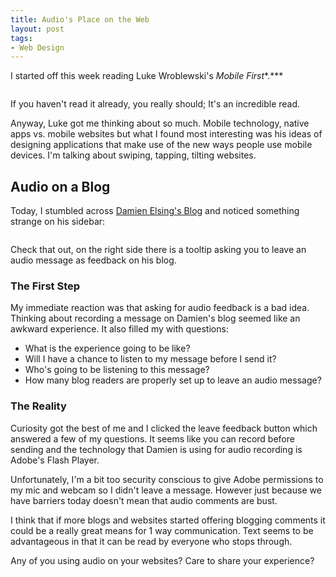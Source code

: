 ```yaml
---
title: Audio's Place on the Web
layout: post
tags: 
- Web Design
---
```

I started off this week reading Luke Wroblewski's *Mobile First**.***

<div class="img-wrap"><a href="http://www.abookapart.com/products/mobile-first"><img class="alignnone size-full wp-image-2356" title="mobile_first" src="{{ site.url }}/images/mobile_first.jpeg" alt="" /></a></div>

If you haven't read it already, you really should; It's an incredible read.

Anyway, Luke got me thinking about so much. Mobile technology, native apps vs. mobile websites but what I found most interesting was his ideas of designing applications that make use of the new ways people use mobile devices. I'm talking about swiping, tapping, tilting websites.

## Audio on a Blog

Today, I stumbled across <a href="http://www.damienelsing.com/">Damien Elsing's Blog</a> and noticed something strange on his sidebar:

<div class="img-wrap"><img class="alignnone size-full wp-image-2358" title="voice_message" src="{{ site.url }}/images/voice_message.jpg" alt="" /></div>

Check that out, on the right side there is a tooltip asking you to leave an audio message as feedback on his blog.

### The First Step

My immediate reaction was that asking for audio feedback is a bad idea. Thinking about recording a message on Damien's blog seemed like an awkward experience. It also filled my with questions:

+ What is the experience going to be like?
+ Will I have a chance to listen to my message before I send it?
+ Who's going to be listening to this message?
+ How many blog readers are properly set up to leave an audio message?

### The Reality

Curiosity got the best of me and I clicked the leave feedback button which answered a few of my questions. It seems like you can record before sending and the technology that Damien is using for audio recording is Adobe's Flash Player.

Unfortunately, I'm a bit too security conscious to give Adobe permissions to my mic and webcam so I didn't leave a message. However just because we have barriers today doesn't mean that audio comments are bust.

I think that if more blogs and websites started offering blogging comments it could be a really great means for 1 way communication. Text seems to be advantageous in that it can be read by everyone who stops through.

Any of you using audio on your websites? Care to share your experience?